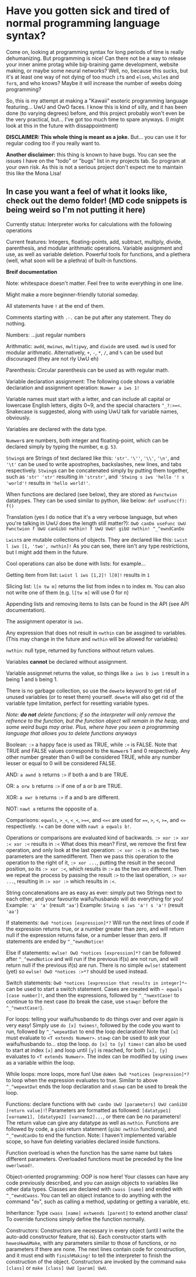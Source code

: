 <h1>Have you gotten sick and tired of normal programming language syntax?</h1> 

Come on, looking at programming syntax for long periods of time is really dehumanizing. But programming is nice! Can there not be a way to release your inner anime protag while big-braining game development, website making, or maybe some neural networks? Well, no, because this sucks, but it's at least one way of not dying of too much `if`s and `else`s, `while`s and `for`s, and who knows? Maybe it will increase the number of weebs doing programming? 

So, this is my attempt at making a "Kawaii" esoteric programming language featuring... UwU and OwO faces. 
I know this is kind of silly, and it has been done (to varying degrees) before, and this project probably won't even be the very practical, but... I've got too much time to spare anyways. (I might look at this in the future with dissappointment)

**DISCLAIMER: This whole thing is meant as a joke.** But... you can use it for regular coding too if you really want to.

**Another disclaimer:** this thing is known to have bugs. You can see the issues I have on the "todo" or "bugs" list in my projects tab. So program at your own risk. As this is not a serious project don't expect me to maintain this like the Mona Lisa!

<h2>In case you want a feel of what it looks like, check out the demo folder! (MD code snippets is being weird so I'm not putting it here)</h2>

Currently status: Interpreter works for calculations with the following operations

Current features: Integers, floating-points, add, subtract, multiply, divide, parenthesis, and modular arithmatic operations. Variable assignment and use, as well as variable deletion. Powerful tools for functions, and a plethera (well, what soon will be a plethra) of built-in functions.

**Breif documentation**

Note: whitespace doesn't matter. Feel free to write everything in one line.

Might make a more beginner-friendly tutorial someday.

All statements have `!` at the end of them.

Comments starting with `.-.` can be put after any statement. They do nothing.

Numbers: ...just regular numbers

Arithmatic: `awdd`, `mwinws`, `mwltipwy`, and `diwide` are used. `mwd` is used for modular arithmatic. Alternatively, `+`, `-`, `*`, `/`, and `%` can be used but discouraged (they are not rly UwU eh)

Parenthesis: Circular parenthesis can be used as with regular math.

Variable declaration assignment: The following code shows a variable declaration and assignment operation:
`Numwer a iws 1!`

Variable names must start with a letter, and can include all capital or lowercase English letters, digits 0~9, and the special characters `^_?:>=<`. Snakecase is suggested, along with using UwU talk for variable names, obviously.

Variables are declared with the data type.

`Numwer`s are numbers, both integer and floating-point, which can be declared simply by typing the number, e.g. `53`.

`Stwing`s are Strings of text declared like this: `'str'`. `'\''`, `'\\'`, `'\n'`, and `'\t'` can be used to write apostrophes, backslashes, new lines, and tabs respectively.
`Stwing`s can be concatenated simply by putting them together, such as `'str' 'str'` resulting in `'strstr'`, and `'Stwing s iws 'hello '! s 'world'!` results in `'hello world!'`.

When functions are declared (see below), they are stored as `Fwnctwion` datatypes. They can be used similar to python, like below: 
`def useFunc(f):
  f()`
  
Translation (yes I do notice that it's a very verbose language, but when you're talking in UwU does the length still matter?): 
`OwO canDo useFunc UwU Fwnctwion f UwU canGibU nwthin!
  f UwU UwU!
  gibU nwthin!
 ^_^ewndCanDo`

`Lwist`s are mutable collections of objects. They are declared like this: `Lwist l iws [1, 'two', nwthin]!`
As you can see, there isn't any type restrictions, but I might add them in the future.

Cool operations can also be done with lists: for example...

Getting item from list: `Lwist l iws [1,2]! l[0]!` results in `1`

Slicing list: `l[n tw m]` returns the list from index n to index m. You can also not write one of them (e.g. `l[tw m]` will use 0 for n)

Appending lists and removing items to lists can be found in the API (see API documentation).

The assignment operator is `iws`.

Any expression that does not result in `nwthin` can be assgined to variables. (This may change in the future and `nwthin` will be allowed for variables)

`nwthin`: null type, returned by functions without return values.

Variables **cannot** be declared without assignment.

Variable assignmet returns the value, so things like `a iws b iws 1` result in `a` being 1 and `b` being 1.

There is no garbage collection, so use the `dewete` keyword to get rid of unused variables (or to reset them) yourself. `dewete` will also get rid of the variable type limitation, perfect for resetting variable types. 

*Note: **do not** delete functions; if so the interpreter will only remove the refrence to the function, but the function object will remain in the heap, and some weird bugs may arise. Plus, where have you seen a programming language that allows you to delete functions anyways*

Boolean: `:>` a happy face is used as TRUE, while `:<` is FALSE. Note that TRUE and FALSE values correspond to the `Numwer`s 1 and 0 respectively. Any other number greater than 0 will be considered TRUE, while any number lesser or equal to 0 will be considered FALSE.

AND: `a awnd b` returns `:>` if both a and b are TRUE.

OR: `a orw b` returns `:>` if one of a or b are TRUE.

XOR: `a xwr b` returns `:>` if a and b are different.

NOT: `nawt a` returns the opposite of a.

Comparisons: `eqwals`, `>_<`, `<_<`, `>=<`, and `<=<` are used for `==`, `>`, `<`, `>=`, and `<=` respectively. `!=` can be done with `nawt a eqwals b!`.

Operations or comparisons are evaluated kind of backwards. `:> xor :> xor :< xor :<` results in `:<` What does this mean? First, we remove the first few operation, and only look at the last operation: `:< xor :<` is `:<` as the two parameters are the samedifferent. Then we pass this operation to the operation to the right of it, `:> xor ...`, putting the result in the second position, so its `:> xor :<`, which results in `:>` as the two are different. Then we repeat the process by passing the result `:>` to the last operation, `:> xor ...`, resulting in `:> xor :>` which results in `:<`.

String concatenations are as easy as ever: simply put two Strings next to each other, and your favourite waifu/husbando will do everything for you!
Example: `'a' 'a'` (result `'aa'`) 
Example: `Stwing s iws 'a'! s 'a'!` (result `'aa'`)

If statements: `OwO *notices [expression]*?`
Will run the next lines of code if the expression returns true, or a number greater than zero, and will return null if the expression returns false, or a number lesser than zero.
If statements are ended by `^_^ewndNotice!`

Else if statements: `ewlse! OwO *notices [expression]*?` can be followed after `^_^ewndNotice` and will run if the previous if(s) are not run, and will return null if the previous if(s) are run.
There is no simple `ewlse!` statement (yet) so `ewlse! OwO *notices :>*?` should be used instead.

Switch statements: `OwO *notices [expression that results in integer]*~` can be used to start a switch statement. Cases are created with `~ eqwals [case number]!`, and then the expressions, followed by `^_^nwextCase!` to continue to the next case (to break the case, use `stawp!` before the `^_^nwextCase!`).

For loops: telling your waifu/husbando to do things over and over again is very easy! Simply use `do [x] twimes!`, followed by the code you want to run, followed by `^_^wepeatDat` to end the loop declaration! Note that `[x]` must evaluate to `<T extends Numwer>`. `stawp` can be used to ask your waifu/husbando to... stop the loop. `do [x] to [y] times!` can also be used to start at index `[x]` and loop until `[y]` is reached, for both `[x], [y]` evaluates to `<T extends Numwer>`. The index can be modified by using `inwex` as a variable within the loop.

While loops: more loops, more fun! Use `doWen OwO *notices [expression]*?` to loop when the expression evaluates to true. Similar to above `^_^wepeatDat` ends the loop declaration and `stawp` can be used to break the loop.

Functions: declare functions with `OwO canDo UwU [parameters] UwU canGibU [return value]!`! Parameters are formatted as followed: `[datatype1] [varname1], [datatype2] [varname2]...`, or there can be no parameters! The return value can give any datatype as well as `nwthin`.
Functions are followed by code, a `gibU` return statement (`gibU nwthin` functions), and `^_^ewndCanDo` to end the function.
Note: I haven't implemented variable scope, so have fun deleting variables declared inside functions.

Function overload is when the function has the same name but takes different parameters. Overloaded functions must be preceded by the line `owerlwoad!`.

Object-oriented programming: OOP is now here! Your classes can have any code previously described, and you can assign objects to variables like other data types. Classes are declared with `cwass [name]` and ended with `^_^ewndCwass`. You can tell an object instance to do anything with the command "`do`", such as calling a method, updating or getting a variable, etc.

Inheritance: Type `cwass [name] extwends [parent]` to extend another class! To override functions simply define the function normally.

Constructors: Constructors are necessary in every object (until I write the auto-add constructor feature, that is). Each constructor starts with `hewesHwwUMake`, with any parameters similar to those of functions, or no parameters if there are none.
The next lines contain code for construction, and it must end with `finishMaking!` to tell the interpreter to finish the construction of the object.
Constructors are invoked by the command `make [class]` or `make [class] UwU [param] UwU`.
